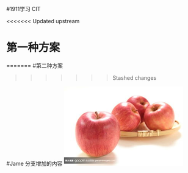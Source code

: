 #1911学习 CIT

<<<<<<< Updated upstream
# 第一种方案
=======
#第二种方案
>>>>>>> Stashed changes

#Jame 分支增加的内容
![](apple.jpg)